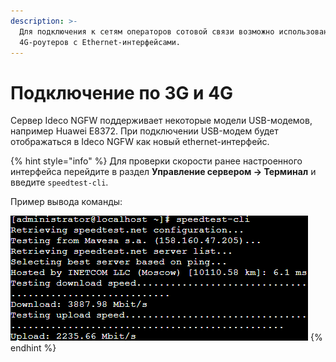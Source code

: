 ```yaml
---
description: >-
  Для подключения к сетям операторов сотовой связи возможно использование
  4G-роутеров с Ethernet-интерфейсами.
---
```


# Подключение по 3G и 4G

Сервер Ideco NGFW поддерживает некоторые модели USB-модемов, например Huawei E8372. При подключении USB-модем будет отображаться в Ideco NGFW как новый ethernet-интерфейс.

{% hint style="info" %}
Для проверки скорости ранее настроенного интерфейса перейдите в раздел **Управление сервером -> Терминал** и введите `speedtest-cli`. 

Пример вывода команды:

![](../../../.gitbook/assets/ethernet-connection3.png)
{% endhint %}
